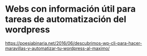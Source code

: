 # Webs con información útil para tareas de automatización del wordpress
https://poesiabinaria.net/2016/06/descubrimos-wp-cli-para-hacer-maravillas-y-automatizar-tu-wordpress-al-maximo/
